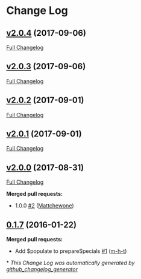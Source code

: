 # Change Log

## [v2.0.4](https://github.com/marshallswain/feathers-mongoose-advanced/tree/v2.0.4) (2017-09-06)
[Full Changelog](https://github.com/marshallswain/feathers-mongoose-advanced/compare/v2.0.3...v2.0.4)

## [v2.0.3](https://github.com/marshallswain/feathers-mongoose-advanced/tree/v2.0.3) (2017-09-06)
[Full Changelog](https://github.com/marshallswain/feathers-mongoose-advanced/compare/v2.0.2...v2.0.3)

## [v2.0.2](https://github.com/marshallswain/feathers-mongoose-advanced/tree/v2.0.2) (2017-09-01)
[Full Changelog](https://github.com/marshallswain/feathers-mongoose-advanced/compare/v2.0.1...v2.0.2)

## [v2.0.1](https://github.com/marshallswain/feathers-mongoose-advanced/tree/v2.0.1) (2017-09-01)
[Full Changelog](https://github.com/marshallswain/feathers-mongoose-advanced/compare/v2.0.0...v2.0.1)

## [v2.0.0](https://github.com/marshallswain/feathers-mongoose-advanced/tree/v2.0.0) (2017-08-31)
[Full Changelog](https://github.com/marshallswain/feathers-mongoose-advanced/compare/0.1.7...v2.0.0)

**Merged pull requests:**

- 1.0.0 [\#2](https://github.com/marshallswain/feathers-mongoose-advanced/pull/2) ([Mattchewone](https://github.com/Mattchewone))

## [0.1.7](https://github.com/marshallswain/feathers-mongoose-advanced/tree/0.1.7) (2016-01-22)
**Merged pull requests:**

- Add $populate to prepareSpecials [\#1](https://github.com/marshallswain/feathers-mongoose-advanced/pull/1) ([m-h-t](https://github.com/m-h-t))



\* *This Change Log was automatically generated by [github_changelog_generator](https://github.com/skywinder/Github-Changelog-Generator)*